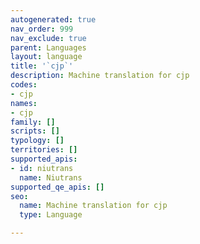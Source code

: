 ```yaml
---
autogenerated: true
nav_order: 999
nav_exclude: true
parent: Languages
layout: language
title: '`cjp`'
description: Machine translation for cjp
codes:
- cjp
names:
- cjp
family: []
scripts: []
typology: []
territories: []
supported_apis:
- id: niutrans
  name: Niutrans
supported_qe_apis: []
seo:
  name: Machine translation for cjp
  type: Language

---
```


